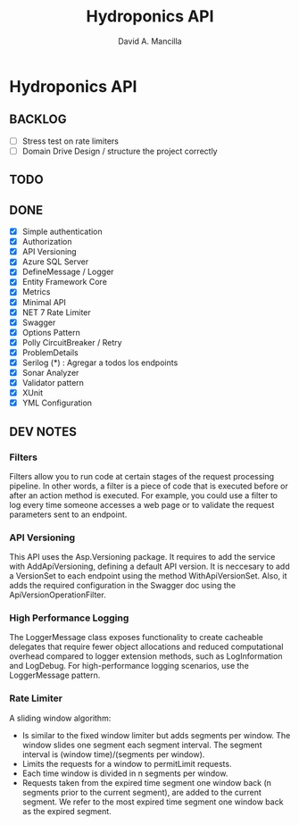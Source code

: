 ﻿---
title: "Hydroponics API"
author: "David A. Mancilla"
tags: ["net7","aspnetcore", "sqlserver", "apirest","swagger","openapi",
"problemdetails","http2","prometheus-metrics","logging","jwt","authentication",
"authorization","healthchecks","circuitbreaker","retry","docker","cors","auto-mapper","dto",
"docker-compose","environments","user-secrets","minimal-api","api-versioning"]
---

# Hydroponics API

## BACKLOG
* [ ] Stress test on rate limiters
* [ ] Domain Drive Design / structure the project correctly

## TODO

## DONE
* [x] Simple authentication
* [x] Authorization
* [x] API Versioning
* [x] Azure SQL Server
* [x] DefineMessage / Logger
* [x] Entity Framework Core
* [x] Metrics
* [x] Minimal API
* [x] NET 7 Rate Limiter
* [x] Swagger
* [x] Options Pattern
* [x] Polly CircuitBreaker / Retry
* [x] ProblemDetails
* [x] Serilog (*) : Agregar a todos los endpoints
* [x] Sonar Analyzer
* [x] Validator pattern
* [x] XUnit
* [x] YML Configuration

## DEV NOTES

### Filters
Filters allow you to run code at certain stages of the request processing pipeline. In other words, a filter is a piece of code that is executed before or after an action method is executed. For example, you could use a filter to log every time someone accesses a web page or to validate the request parameters sent to an endpoint.

### API Versioning
This API uses the Asp.Versioning package. It requires to add the service with AddApiVersioning, defining a default API version. It is neccesary to add a VersionSet to each endpoint using the method WithApiVersionSet.
Also, it adds the required configuration in the Swagger doc using the ApiVersionOperationFilter.

### High Performance Logging
The LoggerMessage class exposes functionality to create cacheable delegates that require fewer object allocations and reduced computational overhead compared to logger extension methods, such as LogInformation and LogDebug. For high-performance logging scenarios, use the LoggerMessage pattern.

### Rate Limiter
A sliding window algorithm:
* Is similar to the fixed window limiter but adds segments per window. The window slides one segment each segment interval. The segment interval is (window time)/(segments per window).
* Limits the requests for a window to permitLimit requests.
* Each time window is divided in n segments per window.
* Requests taken from the expired time segment one window back (n segments prior to the current segment), are added to the current segment. 
	We refer to the most expired time segment one window back as the expired segment.
